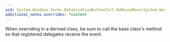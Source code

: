```yaml
---
uid: System.Windows.Forms.DataGridViewButtonCell.OnMouseMove(System.Windows.Forms.DataGridViewCellMouseEventArgs)
additional_notes.overrides: *content
---
```


<p>When overriding <xref href="System.Windows.Forms.DataGridViewButtonCell.OnMouseMove(System.Windows.Forms.DataGridViewCellMouseEventArgs)"></xref> in a derived class, be sure to call the base class's <xref href="System.Windows.Forms.DataGridViewCell.OnMouseMove(System.Windows.Forms.DataGridViewCellMouseEventArgs)"></xref> method so that registered delegates receive the event.</p>


